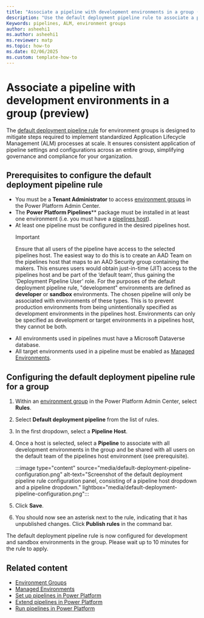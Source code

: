 ```yaml
---
title: "Associate a pipeline with development environments in a group (preview)"
description: "Use the default deployment pipeline rule to associate a pipeline with all development environments in an environment group."
Keywords: pipelines, ALM, environment groups
author: asheehi1
ms.author: asheehi1
ms.reviewer: matp
ms.topic: how-to
ms.date: 02/06/2025
ms.custom: template-how-to
---
```

# Associate a pipeline with development environments in a group (preview)

The [default deployment pipeline rule](../admin/environment-groups) for environment groups is designed to mitigate steps required to implement standardized Application Lifecycle Management (ALM) processes at scale. It ensures consistent application of pipeline settings and configurations across an entire group, simplifying governance and compliance for your organization.

## Prerequisites to configure the default deployment pipeline rule

- You must be a **Tenant Administrator** to access [environment groups](../admin/environment-groups) in the Power Platform Admin Center.
- The **Power Platform Pipelines**** package must be installed in at least one environment (i.e. you must have a [pipelines host](set-up-pipelines.md)).
- At least one pipeline must be configured in the desired pipelines host.
  > [!IMPORTANT]
  > Ensure that all users of the pipeline have access to the selected pipelines host. The easiest way to do this is to create an AAD Team on the pipelines host that maps to an AAD Security group containing the makers. This ensures users would obtain just-in-time (JIT) access to the pipelines host and be part of the ‘default team’, thus gaining the 'Deployment Pipeline User' role.
  > For the purposes of the default deployment pipeline rule, "development" environments are defined as **developer** or **sandbox** environments. The chosen pipeline will only be associated with environments of these types. This is to prevent production environments from being unintentionally specified as development environments in the pipelines host. Environments can only be specified as development or target environments in a pipelines host, they cannot be both.
- All environments used in pipelines must have a Microsoft Dataverse database.
- All target environments used in a pipeline must be enabled as [Managed Environments](../admin/managed-environment-overview.md).

## Configuring the default deployment pipeline rule for a group

1. Within an [environment group](../admin/environment-groups) in the Power Platform Admin Center, select **Rules**.
1. Select **Default deployment pipeline** from the list of rules.
1. In the first dropdown, select a **Pipeline Host**.
1. Once a host is selected, select a **Pipeline** to associate with all development environments in the group and be shared with all users on the default team of the pipelines host environment (see prerequisite).

   :::image type="content" source="media/default-deployment-pipeline-configuration.png" alt-text="Screenshot of the default deployment pipeline rule configuration panel, consisting of a pipeline host dropdown and a pipeline dropdown." lightbox="media/default-deployment-pipeline-configuration.png":::

5. Click **Save**.
6. You should now see an asterisk next to the rule, indicating that it has unpublished changes. Click **Publish rules** in the command bar.

The default deployment pipeline rule is now configured for development and sandbox environments in the group. Please wait up to 10 minutes for the rule to apply.

## Related content
- [Environment Groups](../admin/environment-groups)
- [Managed Environments](../admin/managed-environment-overview.md)
- [Set up pipelines in Power Platform](set-up-pipelines.md)
- [Extend pipelines in Power Platform](extend-pipelines.md)
- [Run pipelines in Power Platform](run-pipeline.md)
